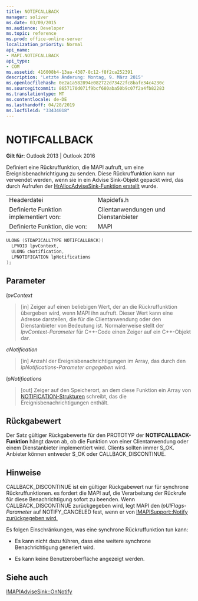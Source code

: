 ```yaml
---
title: NOTIFCALLBACK
manager: soliver
ms.date: 03/09/2015
ms.audience: Developer
ms.topic: reference
ms.prod: office-online-server
localization_priority: Normal
api_name:
- MAPI.NOTIFCALLBACK
api_type:
- COM
ms.assetid: 416008b4-13aa-4387-8c12-f8f2ca252391
description: 'Letzte Änderung: Montag, 9. März 2015'
ms.openlocfilehash: 0e2a1a582894e082722d73422fc8bafe34c4230c
ms.sourcegitcommit: 8657170d071f9bcf680aba50b9c07f2a4fb82283
ms.translationtype: MT
ms.contentlocale: de-DE
ms.lasthandoff: 04/28/2019
ms.locfileid: "33434018"
---
```

# <a name="notifcallback"></a>NOTIFCALLBACK

  
  
**Gilt für**: Outlook 2013 | Outlook 2016 
  
Definiert eine Rückruffunktion, die MAPI aufruft, um eine Ereignisbenachrichtigung zu senden. Diese Rückruffunktion kann nur verwendet werden, wenn sie in ein Advise Sink-Objekt gepackt wird, das durch Aufrufen der [HrAllocAdviseSink-Funktion erstellt](hrallocadvisesink.md) wurde. 
  
|||
|:-----|:-----|
|Headerdatei  <br/> |Mapidefs.h  <br/> |
|Definierte Funktion implementiert von:  <br/> |Clientanwendungen und Dienstanbieter  <br/> |
|Definierte Funktion, die von:  <br/> |MAPI  <br/> |
   
```cpp
ULONG (STDAPICALLTYPE NOTIFCALLBACK)(
  LPVOID lpvContext,
  ULONG cNotification,
  LPNOTIFICATION lpNotifications
);
```

## <a name="parameters"></a>Parameter

 _lpvContext_
  
> [in] Zeiger auf einen beliebigen Wert, der an die Rückruffunktion übergeben wird, wenn MAPI ihn aufruft. Dieser Wert kann eine Adresse darstellen, die für die Clientanwendung oder den Dienstanbieter von Bedeutung ist. Normalerweise stellt der  _lpvContext-Parameter_ für C++-Code einen Zeiger auf ein C++-Objekt dar. 
    
 _cNotification_
  
> [in] Anzahl der Ereignisbenachrichtigungen im Array, das durch den  _lpNotifications-Parameter angegeben_ wird. 
    
 _lpNotifications_
  
> [out] Zeiger auf den Speicherort, an dem diese Funktion ein Array von [NOTIFICATION-Strukturen](notification.md) schreibt, das die Ereignisbenachrichtigungen enthält. 
    
## <a name="return-value"></a>Rückgabewert

Der Satz gültiger Rückgabewerte für den PROTOTYP der **NOTIFCALLBACK-Funktion** hängt davon ab, ob die Funktion von einer Clientanwendung oder einem Dienstanbieter implementiert wird. Clients sollten immer S_OK. Anbieter können entweder S_OK oder CALLBACK_DISCONTINUE. 
  
## <a name="remarks"></a>Hinweise

CALLBACK_DISCONTINUE ist ein gültiger Rückgabewert nur für synchrone Rückruffunktionen. es fordert die MAPI auf, die Verarbeitung der Rückrufe für diese Benachrichtigung sofort zu beenden. Wenn CALLBACK_DISCONTINUE zurückgegeben wird, legt MAPI den _lpUlFlags-Parameter_ auf NOTIFY_CANCELED fest, wenn er von [IMAPISupport::Notify zurückgegeben wird.](imapisupport-notify.md) 
  
Es folgen Einschränkungen, was eine synchrone Rückruffunktion tun kann:
  
- Es kann nicht dazu führen, dass eine weitere synchrone Benachrichtigung generiert wird.
    
- Es kann keine Benutzeroberfläche angezeigt werden.
    
## <a name="see-also"></a>Siehe auch



[IMAPIAdviseSink::OnNotify](imapiadvisesink-onnotify.md)

